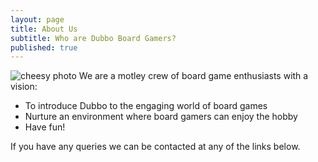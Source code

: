 ```yaml
---
layout: page
title: About Us
subtitle: Who are Dubbo Board Gamers?
published: true
---
```

![cheesy photo]({{site.baseurl}}/img/cheese.jpg)
We are a motley crew of board game enthusiasts with a vision:

- To introduce Dubbo to the engaging world of board games
- Nurture an environment where board gamers can enjoy the hobby
- Have fun!

If you have any queries we can be contacted at any of the links below.
